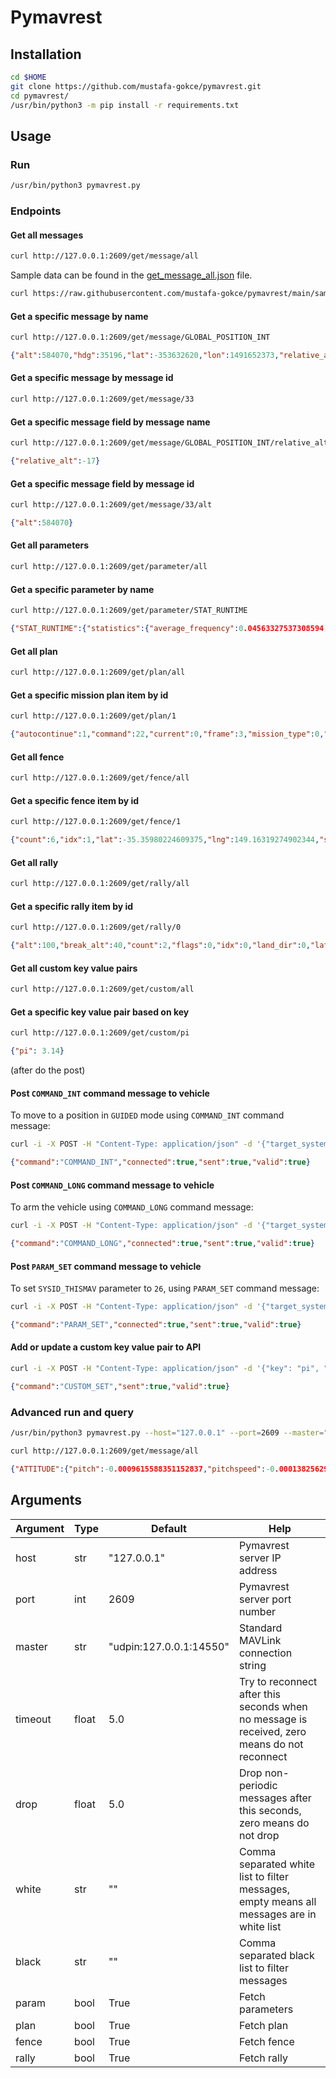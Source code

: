 # Pymavrest

## Installation
```bash
cd $HOME
git clone https://github.com/mustafa-gokce/pymavrest.git
cd pymavrest/
/usr/bin/python3 -m pip install -r requirements.txt
```

## Usage

### Run

```bash
/usr/bin/python3 pymavrest.py
 ```

### Endpoints

#### Get all messages

```bash
curl http://127.0.0.1:2609/get/message/all
```

Sample data can be found in the [get_message_all.json](sample/get_message_all.json) file.

```bash
curl https://raw.githubusercontent.com/mustafa-gokce/pymavrest/main/sample.json
```

#### Get a specific message by name

```bash
curl http://127.0.0.1:2609/get/message/GLOBAL_POSITION_INT
```

```json
{"alt":584070,"hdg":35196,"lat":-353632620,"lon":1491652373,"relative_alt":-17,"statistics":{"average_frequency":3.992716958686398,"counter":938,"duration":234.92774712200026,"first":1658392158.7851973,"first_monotonic":6634.220171939,"instant_frequency":3.978920063475837,"last":1658392393.7129443,"last_monotonic":6869.147919061,"latency":0.25132447600026353},"time_boot_ms":2327066,"vx":1,"vy":-1,"vz":0}
```

#### Get a specific message by message id

```bash
curl http://127.0.0.1:2609/get/message/33
```

#### Get a specific message field by message name

```bash
curl http://127.0.0.1:2609/get/message/GLOBAL_POSITION_INT/relative_alt
```

```json
{"relative_alt":-17}
```

#### Get a specific message field by message id

```bash
curl http://127.0.0.1:2609/get/message/33/alt
```

```json
{"alt":584070}
```

#### Get all parameters

```bash
curl http://127.0.0.1:2609/get/parameter/all
```

#### Get a specific parameter by name

```bash
curl http://127.0.0.1:2609/get/parameter/STAT_RUNTIME
```

```json
{"STAT_RUNTIME":{"statistics":{"average_frequency":0.04563327537308594,"counter":3,"duration":43.82766706199618,"first":1659120473.6298168,"first_monotonic":41638.127151403,"instant_frequency":0.03223455110705248,"last":1659120517.4574845,"last_monotonic":41681.954818465,"latency":31.022612868997385},"value":8897.0}}
```

#### Get all plan

```bash
curl http://127.0.0.1:2609/get/plan/all
```

#### Get a specific mission plan item by id

```bash
curl http://127.0.0.1:2609/get/plan/1
```

```json
{"autocontinue":1,"command":22,"current":0,"frame":3,"mission_type":0,"param1":0.0,"param2":0.0,"param3":0.0,"param4":0.0,"seq":1,"statistics":{"average_frequency":0,"counter":1,"duration":0,"first":1659097224.3198915,"first_monotonic":20229.831076511,"instant_frequency":0,"last":1659097224.3198915,"last_monotonic":20229.831076511,"latency":0},"target_component":0,"target_system":255,"x":0,"y":0,"z":50.0}
```

#### Get all fence

```bash
curl http://127.0.0.1:2609/get/fence/all
```

#### Get a specific fence item by id

```bash
curl http://127.0.0.1:2609/get/fence/1
```

```json
{"count":6,"idx":1,"lat":-35.35980224609375,"lng":149.16319274902344,"statistics":{"average_frequency":0,"counter":1,"duration":0,"first":1660055296.6694324,"first_monotonic":28660.054151877,"instant_frequency":0,"last":1660055296.6694324,"last_monotonic":28660.054151877,"latency":0},"target_component":0,"target_system":255}
```

#### Get all rally

```bash
curl http://127.0.0.1:2609/get/rally/all
```

#### Get a specific rally item by id

```bash
curl http://127.0.0.1:2609/get/rally/0
```

```json
{"alt":100,"break_alt":40,"count":2,"flags":0,"idx":0,"land_dir":0,"lat":-353608816,"lng":1491632271,"statistics":{"average_frequency":0,"counter":1,"duration":0,"first":1660120011.4000502,"first_monotonic":6584.331569675,"instant_frequency":0,"last":1660120011.4000502,"last_monotonic":6584.331569675,"latency":0},"target_component":0,"target_system":255}
```

#### Get all custom key value pairs

```bash
curl http://127.0.0.1:2609/get/custom/all
```

#### Get a specific key value pair based on key

```bash
curl http://127.0.0.1:2609/get/custom/pi
```

```json
{"pi": 3.14}
```

(after do the post)

#### Post `COMMAND_INT` command message to vehicle

To move to a position in `GUIDED` mode using `COMMAND_INT` command message:

```bash
curl -i -X POST -H "Content-Type: application/json" -d '{"target_system": 0, "target_component":0, "frame":6, "command":192, "current":0, "autocontinue":0,"param1":1, "param2":0, "param3":0, "param4":0, "x":-353613322, "y":1491611469, "z":10}' http://127.0.0.1:2609/post/command_int
```

```json
{"command":"COMMAND_INT","connected":true,"sent":true,"valid":true}
```

#### Post `COMMAND_LONG` command message to vehicle

To arm the vehicle using `COMMAND_LONG` command message:

```bash
curl -i -X POST -H "Content-Type: application/json" -d '{"target_system": 0, "target_component":0, "command":400, "confirmation":0, "param1":1, "param2":0, "param3":0, "param4":0, "param5":0, "param6":0, "param7":0}' http://127.0.0.1:2609/post/command_long
```

```json
{"command":"COMMAND_LONG","connected":true,"sent":true,"valid":true}
```

#### Post `PARAM_SET` command message to vehicle

To set `SYSID_THISMAV` parameter to `26`, using `PARAM_SET` command message:

```bash
curl -i -X POST -H "Content-Type: application/json" -d '{"target_system": 0, "target_component":0, "param_id":"SYSID_THISMAV", "param_value":26, "param_type":9}' http://127.0.0.1:2609/post/param_set
```

```json
{"command":"PARAM_SET","connected":true,"sent":true,"valid":true}
```

#### Add or update a custom key value pair to API

```bash
curl -i -X POST -H "Content-Type: application/json" -d '{"key": "pi", "value": 3.14}' http://127.0.0.1:2609/post/custom
```

```json
{"command":"CUSTOM_SET","sent":true,"valid":true}
```

### Advanced run and query

```bash
/usr/bin/python3 pymavrest.py --host="127.0.0.1" --port=2609 --master="udpin:127.0.0.1:14550" --timeout=5.0 --drop=5.0 --white="GLOBAL_POSITION_INT,ATTITUDE,VFR_HUD" --black="VFR_HUD" --param=True --plan=True --fence=True --rally=True
```

```bash
curl http://127.0.0.1:2609/get/message/all
```

```json
{"ATTITUDE":{"pitch":-0.0009615588351152837,"pitchspeed":-0.00013825629139319062,"roll":-0.0007417603628709912,"rollspeed":-0.0001102022361010313,"statistics":{"average_frequency":3.992590263518338,"counter":6,"duration":1.2523198400012916,"first":1660055296.9819467,"first_monotonic":28660.366665863,"instant_frequency":4.073447899117448,"last":1660055298.2342658,"last_monotonic":28661.618985703,"latency":0.24549227700117626},"time_boot_ms":14405031,"yaw":-0.13958577811717987,"yawspeed":-0.0006176364840939641},"GLOBAL_POSITION_INT":{"alt":584070,"hdg":35201,"lat":-353632620,"lon":1491652373,"relative_alt":-17,"statistics":{"average_frequency":3.9926913529235,"counter":6,"duration":1.2522881330005475,"first":1660055296.98224,"first_monotonic":28660.366959684,"instant_frequency":4.075237972571812,"last":1660055298.2345283,"last_monotonic":28661.619247817,"latency":0.24538444300196716},"time_boot_ms":14405031,"vx":1,"vy":-1,"vz":0}}
```

## Arguments

| Argument | Type  | Default                 | Help                                                                                         |
|----------|-------|-------------------------|----------------------------------------------------------------------------------------------|
| host     | str   | "127.0.0.1"             | Pymavrest server IP address                                                                  |
| port     | int   | 2609                    | Pymavrest server port number                                                                 |
| master   | str   | "udpin:127.0.0.1:14550" | Standard MAVLink connection string                                                           |
| timeout  | float | 5.0                     | Try to reconnect after this seconds when no message is received, zero means do not reconnect |
| drop     | float | 5.0                     | Drop non-periodic messages after this seconds, zero means do not drop                        |
| white    | str   | ""                      | Comma separated white list to filter messages, empty means all messages are in white list    |
| black    | str   | ""                      | Comma separated black list to filter messages                                                |
| param    | bool  | True                    | Fetch parameters                                                                             |
| plan     | bool  | True                    | Fetch plan                                                                                   |
| fence    | bool  | True                    | Fetch fence                                                                                  |
| rally    | bool  | True                    | Fetch rally                                                                                  |